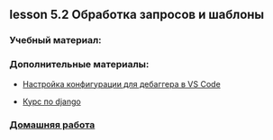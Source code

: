 ## lesson 5.2 Обработка запросов и шаблоны

### Учебный материал:

### Дополнительные материалы:

- [Настройка конфигурации для дебаггера в VS Code](../lesson_5.1/debug_config)

- [Курс по django](https://proglib.io/p/kurs-django-chast-1-django-chto-eto-obzor-i-ustanovka-freymvorka-struktura-proekta-2023-07-25)

### [Домашняя работа](../dj-homeworks/1.1-first-project/)

